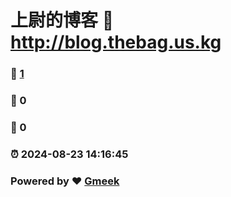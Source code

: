 # 上尉的博客 :link: http://blog.thebag.us.kg 
### :page_facing_up: [1](http://blog.thebag.us.kg/tag.html) 
### :speech_balloon: 0 
### :hibiscus: 0 
### :alarm_clock: 2024-08-23 14:16:45 
### Powered by :heart: [Gmeek](https://github.com/Meekdai/Gmeek)
